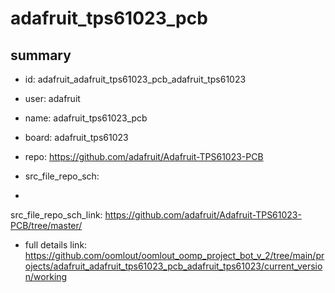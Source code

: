 # adafruit_tps61023_pcb
 
## summary 
* id: adafruit_adafruit_tps61023_pcb_adafruit_tps61023
* user: adafruit
* name: adafruit_tps61023_pcb
* board: adafruit_tps61023
* repo: https://github.com/adafruit/Adafruit-TPS61023-PCB



* src_file_repo_sch: 
*
 src_file_repo_sch_link: https://github.com/adafruit/Adafruit-TPS61023-PCB/tree/master/
* full details link: https://github.com/oomlout/oomlout_oomp_project_bot_v_2/tree/main/projects/adafruit_adafruit_tps61023_pcb_adafruit_tps61023/current_version/working  






